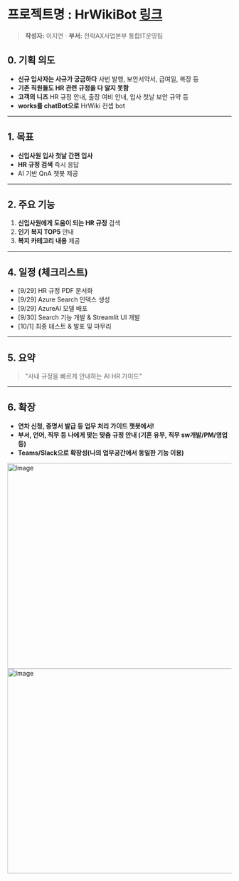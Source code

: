 # 프로젝트명 : HrWikiBot [링크](https://hrwikibot-app.azurewebsites.net/)
> **작성자:** 이지연  ·  **부서:** 전략AX사업본부 통합IT운영팀

## 0. 기획 의도
- **신규 입사자는 사규가 궁금하다** 사번 발행, 보안서약서, 급여일, 복장 등
- **기존 직원들도 HR 관련 규정을 다 알지 못함** 
- **고객의 니즈** HR 규정 안내, 출장 여비 안내, 입사 첫날 보안 규약 등
- **works를 chatBot으로**  HrWiki 컨셉 bot

---

## 1. 목표
- **신입사원 입사 첫날 간편 입사** 
- **HR 규정 검색** 즉시 응답
- AI 기반 QnA 챗봇 제공

---

## 2. 주요 기능
1. **신입사원에게 도움이 되는 HR 규정** 검색
2. **인기 복지 TOP5** 안내
3. **복지 카테고리 내용** 제공

---

## 4. 일정 (체크리스트)
- [9/29] HR 규정 PDF 문서화
- [9/29] Azure Search 인덱스 생성
- [9/29] AzureAI 모델 배포
- [9/30] Search 기능 개발 & Streamlit UI 개발
- [10/1] 최종 테스트 & 발표 및 마무리


---

## 5. 요약
> "사내 규정을 빠르게 안내하는 AI HR 가이드"

---

## 6. 확장
- **연차 신청, 증명서 발급 등 업무 처리 가이드 챗봇에서!**
- **부서, 언어, 직무 등 나에게 맞는 맞춤 규정 안내 (기혼 유무, 직무 sw개발/PM/영업 등)**
- **Teams/Slack으로 확장성(나의 업무공간에서 동일한 기능 이용)**

<img width="959" height="461" alt="Image" src="https://github.com/user-attachments/assets/bd6e3c0f-b87b-4761-8f05-11bd999696e8" />
<img width="960" height="460" alt="Image" src="https://github.com/user-attachments/assets/a69c0c2e-3466-4c68-aec0-dcb2f01ca3ce" />